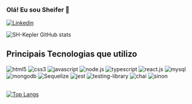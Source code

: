 ### Olá! Eu sou Sheifer 👋

[![Linkedin](https://img.shields.io/badge/LinkedIn-0077B5?style=for-the-badge&logo=linkedin&logoColor=white)](https://github.com/SH-Keplerhttps://github.com/SH-Kepler)

![SH-Kepler GitHub stats](https://github-readme-stats.vercel.app/api?username=SH-Kepler&show_icons=true&theme=dracula)

## Principais Tecnologias que utilizo

<div>
  <img align="center" alt="html5" src="https://img.shields.io/badge/HTML5-E34F26?style=for-the-badge&logo=html5&logoColor=white"/>
  <img align="center" alt="css3" src="https://img.shields.io/badge/CSS3-1572B6?style=for-the-badge&logo=css3&logoColor=white"/>
  <img align="center" alt="javascript" src="https://img.shields.io/badge/JavaScript-F7DF1E?style=for-the-badge&logo=javascript&logoColor=black"/>
  <img align="center" alt="node.js" src="https://img.shields.io/badge/Node.js-43853D?style=for-the-badge&logo=node.js&logoColor=white"/>
  <img align="center" alt="typescript" src="https://img.shields.io/badge/TypeScript-007ACC?style=for-the-badge&logo=typescript&logoColor=white"/>
  <img align="center" alt="react.js" src="https://img.shields.io/badge/React-20232A?style=for-the-badge&logo=react&logoColor=61DAFB"/>
  <img align="center" alt="mysql" src="https://img.shields.io/badge/MySQL-00000F?style=for-the-badge&logo=mysql&logoColor=white"/>
  <img align="center" alt="mongodb" src="https://img.shields.io/badge/MongoDB-4EA94B?style=for-the-badge&logo=mongodb&logoColor=white"/>
  <img align="center" alt="Sequelize" src="https://img.shields.io/badge/sequelize-323330?style=for-the-badge&logo=sequelize&logoColor=blue"/>
  <img align="center" alt="jest" src="https://img.shields.io/badge/Jest-323330?style=for-the-badge&logo=Jest&logoColor=white"/>
  <img align="center" alt="testing-library" src="https://img.shields.io/badge/testing%20library-323330?style=for-the-badge&logo=testing-library&logoColor=red"/>
  <img align="center" alt="chai" src="https://img.shields.io/badge/chai.js-323330?style=for-the-badge&logo=chai&logoColor=red"/>
  <img align="center" alt="sinon" src="https://img.shields.io/badge/sinon.js-323330?style=for-the-badge&logo=sinon"/>
</div><br/>

[![Top Langs](https://github-readme-stats.vercel.app/api/top-langs/?username=anuraghazra&layout=compact)](https://github.com/SH-Kepler/github-readme-stats)
